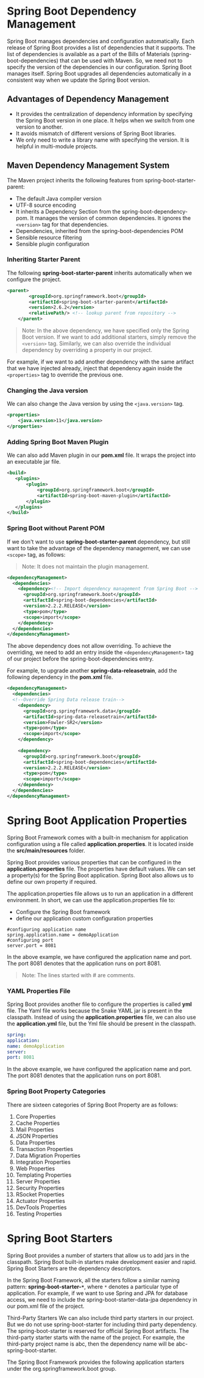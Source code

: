 # Spring Boot Dependency Management
Spring Boot manages dependencies and configuration automatically. Each release of Spring Boot provides a list of dependencies that it supports. The list of dependencies is available as a part of the Bills of Materials (spring-boot-dependencies) that can be used with Maven. So, we need not to specify the version of the dependencies in our configuration. Spring Boot manages itself. Spring Boot upgrades all dependencies automatically in a consistent way when we update the Spring Boot version.

## Advantages of Dependency Management
- It provides the centralization of dependency information by specifying the Spring Boot version in one place. It helps when we switch from one version to another.
- It avoids mismatch of different versions of Spring Boot libraries.
- We only need to write a library name with specifying the version. It is helpful in multi-module projects.

## Maven Dependency Management System
The Maven project inherits the following features from spring-boot-starter-parent:

- The default Java compiler version
- UTF-8 source encoding
- It inherits a Dependency Section from the spring-boot-dependency-pom. It manages the version of common dependencies. It ignores the `<version>` tag for that dependencies.
- Dependencies, inherited from the spring-boot-dependencies POM
- Sensible resource filtering
- Sensible plugin configuration

### Inheriting Starter Parent
The following **spring-boot-starter-parent** inherits automatically when we configure the project.

```xml
<parent>
        <groupId>org.springframework.boot</groupId>
        <artifactId>spring-boot-starter-parent</artifactId>
        <version>2.6.2</version>
        <relativePath/> <!-- lookup parent from repository -->
    </parent>
```

> Note: In the above dependency, we have specified only the Spring Boot version. If we want to add additional starters, simply remove the `<version>` tag. Similarly, we can also override the individual dependency by overriding a property in our project.
  
For example, if we want to add another dependency with the same artifact that we have injected already, inject that dependency again inside the `<properties>` tag to override the previous one.
  
### Changing the Java version
We can also change the Java version by using the `<java.version>` tag.

```xml
<properties>
    <java.version>11</java.version>
</properties>
```

### Adding Spring Boot Maven Plugin
We can also add Maven plugin in our **pom.xml** file. It wraps the project into an executable jar file.

```xml
<build>
   <plugins>
       <plugin>
           <groupId>org.springframework.boot</groupId>
           <artifactId>spring-boot-maven-plugin</artifactId>
       </plugin>
   </plugins>
</build>
```

### Spring Boot without Parent POM
If we don't want to use **spring-boot-starter-parent** dependency, but still want to take the advantage of the dependency management, we can use `<scope>` tag, as follows:

> Note: It does not maintain the plugin management.

```xml
<dependencyManagement>  
  <dependencies>  
    <dependency><!-- Import dependency management from Spring Boot -->  
      <groupId>org.springframework.boot</groupId>  
      <artifactId>spring-boot-dependencies</artifactId>  
      <version>2.2.2.RELEASE</version>  
      <type>pom</type>  
      <scope>import</scope>  
    </dependency>  
  </dependencies>  
</dependencyManagement>  
```

The above dependency does not allow overriding. To achieve the overriding, we need to add an entry inside the `<dependencyManagement>` tag of our project before the spring-boot-dependencies entry.

For example, to upgrade another **spring-data-releasetrain**, add the following dependency in the **pom.xml** file.

```xml
<dependencyManagement>  
  <dependencies>  
  <!--Override Spring Data release train-->  
    <dependency>  
      <groupId>org.springframework.data</groupId>  
      <artifactId>spring-data-releasetrain</artifactId>  
      <version>Fowler-SR2</version>  
      <type>pom</type>  
      <scope>import</scope>  
    </dependency>  
    
    <dependency>  
      <groupId>org.springframework.boot</groupId>  
      <artifactId>spring-boot-dependencies</artifactId>  
      <version>2.2.2.RELEASE</version>  
      <type>pom</type>  
      <scope>import</scope>  
    </dependency>  
  </dependencies>  
</dependencyManagement> 
```

# Spring Boot Application Properties
Spring Boot Framework comes with a built-in mechanism for application configuration using a file called **application.properties**. It is located inside the **src/main/resources** folder.

Spring Boot provides various properties that can be configured in the **application.properties** file. The properties have default values. We can set a property(s) for the Spring Boot application. Spring Boot also allows us to define our own property if required.

The application.properties file allows us to run an application in a different environment. In short, we can use the application.properties file to:

- Configure the Spring Boot framework
- define our application custom configuration properties

```properties
#configuring application name  
spring.application.name = demoApplication  
#configuring port  
server.port = 8081  
```

In the above example, we have configured the application name and port. The port 8081 denotes that the application runs on port 8081.

> Note: The lines started with # are comments.

### YAML Properties File

Spring Boot provides another file to configure the properties is called **yml** file. The Yaml file works because the Snake YAML jar is present in the classpath. Instead of using the **application.properties** file, we can also use the **application.yml** file, but the Yml file should be present in the classpath.

```yml
spring:  
application:  
name: demoApplication  
server:  
port: 8081  
```

In the above example, we have configured the application name and port. The port 8081 denotes that the application runs on port 8081.

### Spring Boot Property Categories
There are sixteen categories of Spring Boot Property are as follows:

1. Core Properties
2. Cache Properties
3. Mail Properties
4. JSON Properties
5. Data Properties
6. Transaction Properties
7. Data Migration Properties
8. Integration Properties
9. Web Properties
10. Templating Properties
11. Server Properties
12. Security Properties
13. RSocket Properties
14. Actuator Properties
15. DevTools Properties
16. Testing Properties

# Spring Boot Starters
Spring Boot provides a number of starters that allow us to add jars in the classpath. Spring Boot built-in starters make development easier and rapid. Spring Boot Starters are the dependency descriptors.

In the Spring Boot Framework, all the starters follow a similar naming pattern: **spring-boot-starter-`*`**, where `*` denotes a particular type of application. For example, if we want to use Spring and JPA for database access, we need to include the spring-boot-starter-data-jpa dependency in our pom.xml file of the project.

Third-Party Starters
We can also include third party starters in our project. But we do not use spring-boot-starter for including third party dependency. The spring-boot-starter is reserved for official Spring Boot artifacts. The third-party starter starts with the name of the project. For example, the third-party project name is abc, then the dependency name will be abc-spring-boot-starter.

The Spring Boot Framework provides the following application starters under the org.springframework.boot group.
